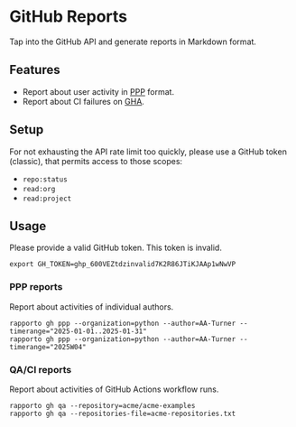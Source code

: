 # GitHub Reports

Tap into the GitHub API and generate reports in Markdown format.

## Features

- Report about user activity in [PPP] format.
- Report about CI failures on [GHA].

## Setup

For not exhausting the API rate limit too quickly, please use a GitHub
token (classic), that permits access to those scopes:

- `repo:status`
- `read:org`
- `read:project`

## Usage

Please provide a valid GitHub token. This token is invalid.
```shell
export GH_TOKEN=ghp_600VEZtdzinvalid7K2R86JTiKJAAp1wNwVP
```

### PPP reports
Report about activities of individual authors.
```shell
rapporto gh ppp --organization=python --author=AA-Turner --timerange="2025-01-01..2025-01-31"
rapporto gh ppp --organization=python --author=AA-Turner --timerange="2025W04"
```

### QA/CI reports
Report about activities of GitHub Actions workflow runs.
```shell
rapporto gh qa --repository=acme/acme-examples
rapporto gh qa --repositories-file=acme-repositories.txt
```


[GHA]: https://github.com/features/actions
[PPP]: https://weekdone.com/resources/plans-progress-problems
